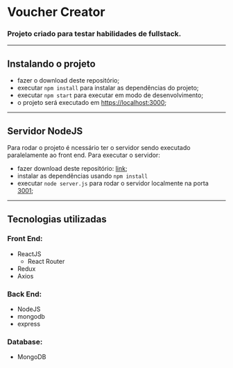 # Voucher Creator
### Projeto criado para testar habilidades de fullstack.
_____________

## Instalando o projeto

* fazer o download deste repositório;
* executar `npm install` para instalar as dependências do projeto;
* executar `npm start` para executar em modo de desenvolvimento;
* o projeto será executado em [https://localhost:3000](https://localhost:3000);

____________

## Servidor NodeJS

Para rodar o projeto é ncessário ter o servidor sendo executado paralelamente ao front end.
Para executar o servidor:
* fazer download deste repositório: [link](https://github.com/dkotsuka/test-singu-server);
* instalar as dependências usando `npm install`
* executar `node server.js` para rodar o servidor localmente na porta [3001](https://localhost:3001);

____________

## Tecnologias utilizadas

### Front End:
* ReactJS
	* React Router
* Redux
* Axios

### Back End:
* NodeJS
* mongodb
* express

### Database:
* MongoDB